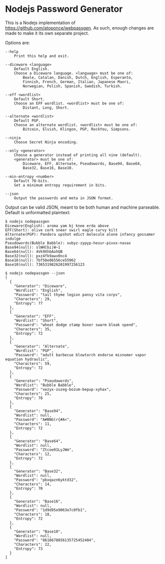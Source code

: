 # Nodejs Password Generator

This is a Nodejs implementation of https://github.com/atoponce/webpassgen. As
such, enough changes are made to make it its own separate project.

Options are:

    --help
        Print this help and exit.

    --diceware <language>
        Default English.
        Choose a Diceware language. <language> must be one of:
            Beale, Catalan, Danish, Dutch, English, Esperanto,
            Finnish, French, German, Italian, Japanese Maori,
            Norwegian, Polish, Spanish, Swedish, Turkish.

    --eff <wordlist>
        Default Short.
        Choose an EFF wordlist. <wordlist> must be one of:
            Distant, Long, Short.

    --alternate <wordlist>
        Default PGP.
        Choose an alternate wordlist. <wordlist> must be one of:
            Bitcoin, Elvish, Klingon, PGP, RockYou, Simpsons.

    --ninja
        Choose Secret Ninja encoding.

    --only <generator>
        Choose a generator instead of printing all nine (default).
        <generator> must be one of:
            Diceware, EFF, Alternate, Pseudowords, Base94, Base64,
            Base32, Base16, Base10.

    --min-entropy <number>
        Default 70-bits.
        Set a minimum entropy requirement in bits.

    --json
        Output the passwords and meta in JSON format.

Output can be valid JSON, meant to be both human and machine parseable. Default
is unformatted plaintext:

    $ nodejs nodepassgen
    Diceware(English): aroma yam bj knee erda above
    EFF(Short): olive cork sneer swirl eagle curvy kilt
    Alternate(PGP): Pandora upshot edict molecule alone infancy gossamer
    indulge
    Pseudowords(Bubble Babble): xubyz-zypyp-hesur-pivox-nasax
    Base94(null): slWH[bi|W~1
    Base64(null): 4Vk9XhbAohQB
    Base32(null): pxz4fk9awv0nc4
    Base16(null): 7bf58e86556ce55962
    Base10(null): 7365319826201997256123

    $ nodejs nodepassgen --json
    [
      {
	    "Generator": "Diceware",
	    "Wordlist": "English",
	    "Password": "tail thyme legion pansy vita corps",
	    "Characters": 29,
	    "Entropy": 77
      },
      {
	    "Generator": "EFF",
	    "Wordlist": "Short",
	    "Password": "wheat dodge stamp boxer swarm bleak spend",
	    "Characters": 35,
	    "Entropy": 72
      },
      {
	    "Generator": "Alternate",
	    "Wordlist": "PGP",
	    "Password": "adult barbecue blowtorch endorse misnomer vapor equation hydraulic",
	    "Characters": 59,
	    "Entropy": 72
      },
      {
	    "Generator": "Pseudowords",
	    "Wordlist": "Bubble Babble",
	    "Password": "xezyx-zuzeg-bozum-bepup-xyhax",
	    "Characters": 25,
	    "Entropy": 78
      },
      {
	    "Generator": "Base94",
	    "Wordlist": null,
	    "Password": "A#BNG(r{#A<",
	    "Characters": 11,
	    "Entropy": 72
      },
      {
	    "Generator": "Base64",
	    "Wordlist": null,
	    "Password": "Ztcoe01LyJWm",
	    "Characters": 12,
	    "Entropy": 72
      },
      {
	    "Generator": "Base32",
	    "Wordlist": null,
	    "Password": "pbxqazn6yktd32",
	    "Characters": 14,
	    "Entropy": 70
      },
      {
	    "Generator": "Base16",
	    "Wordlist": null,
	    "Password": "1d9d95e9063e7c0fb1",
	    "Characters": 18,
	    "Entropy": 72
      },
      {
	    "Generator": "Base10",
	    "Wordlist": null,
	    "Password": "8616678856135725452404",
	    "Characters": 22,
	    "Entropy": 73
      }
    ]
